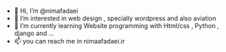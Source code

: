 - 👋 Hi, I’m @nimafadaei
- 👀 I’m interested in web design , specially wordpress and also aviation
- 🌱 I’m currently learning Website programming with Html/css , Python , django and ...
- 📫 you can reach me in nimaafadaei.ir 

<!---
nimafadaei/nimafadaei is a ✨ special ✨ repository because its `README.md` (this file) appears on your GitHub profile.
You can click the Preview link to take a look at your changes.
--->

